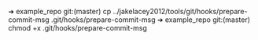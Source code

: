 ➜  example_repo git:(master) cp ../jakelacey2012/tools/git/hooks/prepare-commit-msg .git/hooks/prepare-commit-msg
➜  example_repo git:(master) chmod +x .git/hooks/prepare-commit-msg
